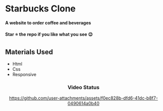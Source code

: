 <div><h1>Starbucks Clone</h1></div>
<h4>A website to order coffee and beverages</h4>
 <h4>Star ⭐ the repo if you like what you see 😉 </h4>
 <div>
 <h2>Materials Used</h2>
 <ul>
   <li>Html</li>
   <li>Css</li>
   <li>Responsive</li>
 </ul>  
 </di>
 

<div align='center'><h3>Video Status</h3></div>
<div align='center'>

https://github.com/user-attachments/assets/f0ec828b-dfd6-41dc-b8f7-0490614a0b40


</div>





